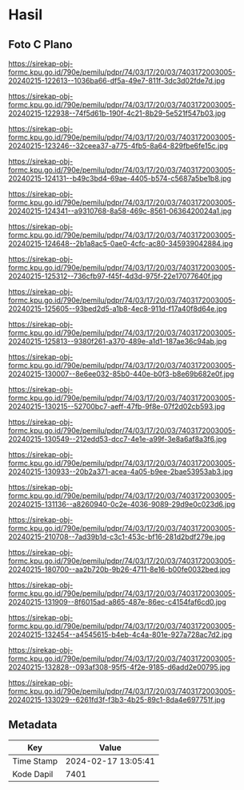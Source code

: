 # Hasil

## Foto C Plano

https://sirekap-obj-formc.kpu.go.id/790e/pemilu/pdpr/74/03/17/20/03/7403172003005-20240215-122613--1036ba66-df5a-49e7-811f-3dc3d02fde7d.jpg

https://sirekap-obj-formc.kpu.go.id/790e/pemilu/pdpr/74/03/17/20/03/7403172003005-20240215-122938--74f5d61b-190f-4c21-8b29-5e521f547b03.jpg

https://sirekap-obj-formc.kpu.go.id/790e/pemilu/pdpr/74/03/17/20/03/7403172003005-20240215-123246--32ceea37-a775-4fb5-8a64-829fbe6fe15c.jpg

https://sirekap-obj-formc.kpu.go.id/790e/pemilu/pdpr/74/03/17/20/03/7403172003005-20240215-124131--b49c3bd4-69ae-4405-b574-c5687a5be1b8.jpg

https://sirekap-obj-formc.kpu.go.id/790e/pemilu/pdpr/74/03/17/20/03/7403172003005-20240215-124341--a9310768-8a58-469c-8561-0636420024a1.jpg

https://sirekap-obj-formc.kpu.go.id/790e/pemilu/pdpr/74/03/17/20/03/7403172003005-20240215-124648--2b1a8ac5-0ae0-4cfc-ac80-345939042884.jpg

https://sirekap-obj-formc.kpu.go.id/790e/pemilu/pdpr/74/03/17/20/03/7403172003005-20240215-125312--736cfb97-f45f-4d3d-975f-22e17077640f.jpg

https://sirekap-obj-formc.kpu.go.id/790e/pemilu/pdpr/74/03/17/20/03/7403172003005-20240215-125605--93bed2d5-a1b8-4ec8-911d-f17a40f8d64e.jpg

https://sirekap-obj-formc.kpu.go.id/790e/pemilu/pdpr/74/03/17/20/03/7403172003005-20240215-125813--9380f261-a370-489e-a1d1-187ae36c94ab.jpg

https://sirekap-obj-formc.kpu.go.id/790e/pemilu/pdpr/74/03/17/20/03/7403172003005-20240215-130007--8e6ee032-85b0-440e-b0f3-b8e69b682e0f.jpg

https://sirekap-obj-formc.kpu.go.id/790e/pemilu/pdpr/74/03/17/20/03/7403172003005-20240215-130215--52700bc7-aeff-47fb-9f8e-07f2d02cb593.jpg

https://sirekap-obj-formc.kpu.go.id/790e/pemilu/pdpr/74/03/17/20/03/7403172003005-20240215-130549--212edd53-dcc7-4e1e-a99f-3e8a6af8a3f6.jpg

https://sirekap-obj-formc.kpu.go.id/790e/pemilu/pdpr/74/03/17/20/03/7403172003005-20240215-130933--20b2a371-acea-4a05-b9ee-2bae53953ab3.jpg

https://sirekap-obj-formc.kpu.go.id/790e/pemilu/pdpr/74/03/17/20/03/7403172003005-20240215-131136--a8260940-0c2e-4036-9089-29d9e0c023d6.jpg

https://sirekap-obj-formc.kpu.go.id/790e/pemilu/pdpr/74/03/17/20/03/7403172003005-20240215-210708--7ad39b1d-c3c1-453c-bf16-281d2bdf279e.jpg

https://sirekap-obj-formc.kpu.go.id/790e/pemilu/pdpr/74/03/17/20/03/7403172003005-20240215-180700--aa2b720b-9b26-4711-8e16-b00fe0032bed.jpg

https://sirekap-obj-formc.kpu.go.id/790e/pemilu/pdpr/74/03/17/20/03/7403172003005-20240215-131909--8f6015ad-a865-487e-86ec-c4154faf6cd0.jpg

https://sirekap-obj-formc.kpu.go.id/790e/pemilu/pdpr/74/03/17/20/03/7403172003005-20240215-132454--a4545615-b4eb-4c4a-801e-927a728ac7d2.jpg

https://sirekap-obj-formc.kpu.go.id/790e/pemilu/pdpr/74/03/17/20/03/7403172003005-20240215-132828--093af308-95f5-4f2e-9185-d6add2e00795.jpg

https://sirekap-obj-formc.kpu.go.id/790e/pemilu/pdpr/74/03/17/20/03/7403172003005-20240215-133029--6261fd3f-f3b3-4b25-89c1-8da4e697751f.jpg


## Metadata

| Key        | Value               |
| ---------- | ------------------- |
| Time Stamp | 2024-02-17 13:05:41 |
| Kode Dapil | 7401                |



